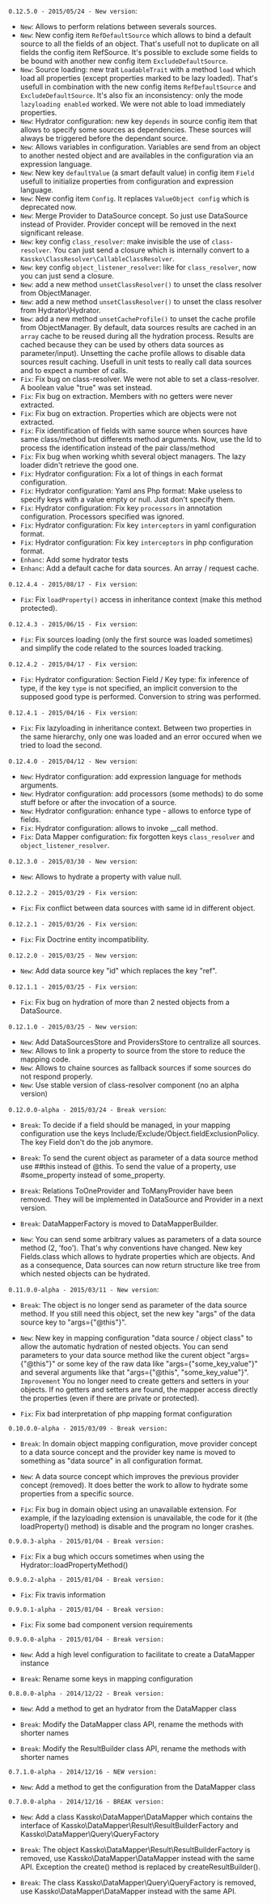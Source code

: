 `0.12.5.0 - 2015/05/24 - New version`:
* `New`: Allows to perform relations between severals sources.
* `New`: New config item `RefDefaultSource` which allows to bind a default source to all the fields of an object. That's usefull not to duplicate on all fields the config item RefSource. It's possible to exclude some fields to be bound with another new config item `ExcludeDefaultSource`.
* `New`: Source loading: new trait `LoadableTrait` with a method `load` which load all properties (except properties marked to be lazy loaded). That's usefull in combination with the new config items `RefDefaultSource` and `ExcludeDefaultSource`. It's also fix an inconsistency: only the mode `lazyloading enabled` worked. We were not able to load immediately properties.
* `New`: Hydrator configuration: new key `depends` in source config item that allows to specify some sources as dependencies. These sources will always be triggered before the dependant source.
* `New`: Allows variables in configuration. Variables are send from an object to another nested object and are availables in the configuration via an expression language. 
* `New`: New key `defaultValue` (a smart default value) in config item `Field` usefull to initialize properties from configuration and expression language.
* `New`: New config item `Config`. It replaces `ValueObject config` which is deprecated now.
* `New`: Merge Provider to DataSource concept. So just use DataSource instead of Provider. Provider concept will be removed in the next significant release.
* `New`: key config `class_resolver`: make invisible the use of `class-resolver`. You can just send a closure which is internally convert to a `Kassko\ClassResolver\CallableClassResolver`. 
* `New`: key config `object_listener_resolver`: like for `class_resolver`, now you can just send a closure. 
* `New`: add a new method `unsetClassResolver()` to unset the class resolver from ObjectManager.
* `New`: add a new method `unsetClassResolver()` to unset the class resolver from Hydrator\Hydrator.
* `New`: add a new method `unsetCacheProfile()` to unset the cache profile from ObjectManager. By default, data sources results are cached in an `array` cache to be reused during all the hydration process. Results are cached because they can be used by others data sources as parameter/input). Unsetting the cache profile allows to disable data sources result caching. Usefull in unit tests to really call data sources and to expect a number of calls.
* `Fix`: Fix bug on class-resolver. We were not able to set a class-resolver. A boolean value "true" was set instead.
* `Fix`: Fix bug on extraction. Members with no getters were never extracted.
* `Fix`: Fix bug on extraction. Properties which are objects were not extracted.
* `Fix`: Fix identification of fields with same source when sources have same class/method but differents method arguments.  Now, use the Id to process the identification instead of the pair class/method
* `Fix`: Fix bug when working whith several object managers. The lazy loader didn't retrieve the good one.
* `Fix`: Hydrator configuration: Fix a lot of things in each format configuration.
* `Fix`: Hydrator configuration: Yaml ans Php format: Make useless to specify keys with a value empty or null. Just don't specify them.
* `Fix`: Hydrator configuration: Fix key `processors` in annotation configuration. Processors specified was ignored. 
* `Fix`: Hydrator configuration: Fix key `interceptors` in yaml configuration format.
* `Fix`: Hydrator configuration: Fix key `interceptors` in php configuration format.
* `Enhanc`: Add some hydrator tests
* `Enhanc`: Add a default cache for data sources. An array / request cache.

`0.12.4.4 - 2015/08/17 - Fix version`:
* `Fix`: Fix `loadProperty()` access in inheritance context (make this method protected).

`0.12.4.3 - 2015/06/15 - Fix version`:
* `Fix`: Fix sources loading (only the first source was loaded sometimes) and simplify the code related to the sources loaded tracking.

`0.12.4.2 - 2015/04/17 - Fix version`:
* `Fix`: Hydrator configuration: Section Field / Key type: fix inference of type, if the key `type` is not specified, an implicit conversion to the supposed good type is performed. Conversion to string was performed. 

`0.12.4.1 - 2015/04/16 - Fix version`:
* `Fix`: Fix lazyloading in inheritance context. Between two properties in the same hierarchy, only one was loaded and an error occured when we tried to load the second.

`0.12.4.0 - 2015/04/12 - New version`:
* `New`: Hydrator configuration: add expression language for methods arguments.
* `New`: Hydrator configuration: add processors (some methods) to do some stuff before or after the invocation of a source.
* `New`: Hydrator configuration: enhance type - allows to enforce type of fields.
* `Fix`: Hydrator configuration: allows to invoke __call method. 
* `Fix`: Data Mapper configuration: fix forgotten keys `class_resolver` and `object_listener_resolver`.

`0.12.3.0 - 2015/03/30 - New version`:
* `New`: Allows to hydrate a property with value null.

`0.12.2.2 - 2015/03/29 - Fix version`:
* `Fix`: Fix conflict between data sources with same id in different object.

`0.12.2.1 - 2015/03/26 - Fix version`:
* `Fix`: Fix Doctrine entity incompatibility.

`0.12.2.0 - 2015/03/25 - New version`:
* `New`: Add data source key "id" which replaces the key "ref".

`0.12.1.1 - 2015/03/25 - Fix version`:
* `Fix`: Fix bug on hydration of more than 2 nested objects from a DataSource.

`0.12.1.0 - 2015/03/25 - New version`:
* `New`: Add DataSourcesStore and ProvidersStore to centralize all sources.
* `New`: Allows to link a property to source from the store to reduce the mapping code.
* `New`: Allows to chaine sources as fallback sources if some sources do not respond properly.
* `New`: Use stable version of class-resolver component (no an alpha version)

`0.12.0.0-alpha - 2015/03/24 - Break version`:
* `Break`: To decide if a field should be managed, in your mapping configuration use the keys Include/Exclude/Object.fieldExclusionPolicy. The key Field don't do the job anymore.
* `Break`: To send the curent object as parameter of a data source method use ##this instead of @this. To send the value of a property, use #some_property instead of some_property.
* `Break`: Relations ToOneProvider and ToManyProvider have been removed. They will be implemented in DataSource and Provider in a next version.
* `Break`: DataMapperFactory is moved to DataMapperBuilder.

* `New`: 
You can send some arbitrary values as parameters of a data source method (2, 'foo'). That's why conventions have changed.
New key Fields.class which allows to hydrate properties which are objects.
And as a consequence, Data sources can now return structure like tree from which nested objects can be hydrated.

`0.11.0.0-alpha - 2015/03/11 - New version`:
* ` Break `: The object is no longer send as parameter of the data source method. If you still need this object, set the new key "args" of the data source key to "args={"@this"}".

* ` New `: New key in mapping configuration "data source / object class" to allow the automatic hydration of nested objects. You can send parameters to your data source method like the curent object "args={"@this"}" or some key of the raw data like "args={"some_key_value"}" and several arguments like that "args={"@this", "some_key_value"}".
` Improvement ` You no longer need to create getters and setters in your objects. If no getters and setters are found, the mapper access directly the properties (even if there are private or protected).

* ` Fix `: Fix bad interpretation of php mapping format configuration

`0.10.0.0-alpha - 2015/03/09 - Break version:`
* ` Break `: In domain object mapping configuration, move provider concept to a data source concept and the provider key name is moved to something as "data source" in all configuration format.

* ` New `: A data source concept which improves the previous provider concept (removed). It does better the work to allow to hydrate some properties from a specific source.

* ` Fix `: Fix bug in domain object using an unavailable extension. For example, if the lazyloading extension is unavailable, the code for it (the loadProperty() method) is disable and the program no longer crashes.

`0.9.0.3-alpha - 2015/01/04 - Break version:`
* ` Fix `: Fix a bug which occurs sometimes when using the Hydrator::loadPropertyMethod()

`0.9.0.2-alpha - 2015/01/04 - Break version:`
* ` Fix `: Fix travis information

`0.9.0.1-alpha - 2015/01/04 - Break version:`
* ` Fix `: Fix some bad component version requirements

`0.9.0.0-alpha - 2015/01/04 - Break version:`
* ` New `: Add a high level configuration to facilitate to create a DataMapper instance

* ` Break `: Rename some keys in mapping configuration

`0.8.0.0-alpha - 2014/12/22 - Break version:`
* ` New `: Add a method to get an hydrator from the DataMapper class

* ` Break `: Modify the DataMapper class API, rename the methods with shorter names

* ` Break `: Modify the ResultBuilder class API, rename the methods with shorter names

`0.7.1.0-alpha - 2014/12/16 - NEW version:`
* ` New `: Add a method to get the configuration from the DataMapper class

`0.7.0.0-alpha - 2014/12/16 - BREAK version:`
* ` New `: Add a class Kassko\DataMapper\DataMapper which contains the interface of Kassko\DataMapper\Result\ResultBuilderFactory and Kassko\DataMapper\Query\QueryFactory

* ` Break `: The object Kassko\DataMapper\Result\ResultBuilderFactory is removed, use Kassko\DataMapper\DataMapper instead with the same API. Exception the create() method is replaced by createResultBuilder().

* ` Break `: The class Kassko\DataMapper\Query\QueryFactory is removed, use Kassko\DataMapper\DataMapper instead with the same API.
